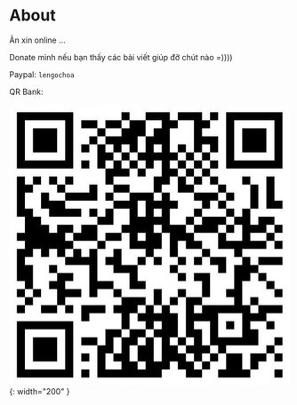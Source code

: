 # About

Ăn xin online ...

Donate mình nếu bạn thấy các bài viết giúp đỡ chút nào =))))

Paypal: `lengochoa`

QR Bank:

![](qrvcb.png){: width="200" }